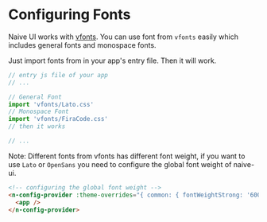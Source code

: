 # Configuring Fonts

Naive UI works with [vfonts](https://github.com/07akioni/vfonts). You can use font from `vfonts` easily which includes general fonts and monospace fonts.

Just import fonts from in your app's entry file. Then it will work.

```js
// entry js file of your app
// ...

// General Font
import 'vfonts/Lato.css'
// Monospace Font
import 'vfonts/FiraCode.css'
// then it works

// ...
```

Note: Different fonts from vfonts has different font weight, if you want to use `Lato` or `OpenSans` you need to configure the global font weight of naive-ui.

```html
<!-- configuring the global font weight -->
<n-config-provider :theme-overrides="{ common: { fontWeightStrong: '600' } }">
  <app />
</n-config-provider>
```

